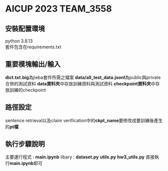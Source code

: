 # AICUP 2023 TEAM_3558 

## 安裝配置環境
python 3.8.13  
套件包含在requirements.txt

## 重要模塊輸出/輸入
  **dict.txt.big**為jieba套件所需之檔案
  **data/all_test_data.jsonl**為public與private合併的測試資料
  **data資料夾**中存放訓練資料與測試資料
  **checkpoint資料夾**中存放訓練的checkpoint

## 路徑設定
  sentence retrieval以及claim verification中的**ckpt_name**要修改成要訓練後產生的**pt檔**

## 執行步驟說明
  主要運行程式 : **main.ipynb** 
  libary : **dataset.py** **utils.py** **hw3_utils.py** 
  直接執行**main.ipynb**即可
